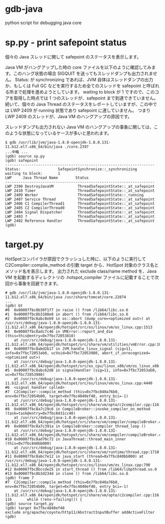 # gdb-java
python script for debugging java core

# sp.py - print safepoint status
個々の Java スレッドに関して safepoint のステータスを表示します。

Java VM がハングアップした時の core ファイルを以下のように確認してみます。このハング状態の場合 SIGQUIT を送ってもスレッドダンプも出力されません。
Status: が synchronizing であれば、JVM 自体はスレッドダンプの出力か、もしくは Full GC などを実行するため全てのスレッドを safepoint と呼ばれる所まで処理を進めようとしています。
waiting to block が 1 ですので、このコアを取得した時点では 1 つのスレッドが、safepoint まで到達できていません。
続いて、個々の Java Thread のステータスをレポートしていますが、この中では LWP 2409 が running 状態であり safepoint に達していません。
つまり LWP 2409 のスレッドが、Java VM のハングアップの原因です。

スレッドダンプも出力されない Java VM のハングアップの事象に関しては、このような状態になっているケースが多いと思われます。


```
$ gdb /usr/lib/jvm/java-1.8.0-openjdk-1.8.0.131-11.b12.el7.x86_64/bin/java ./core.2397
...中略 ...
(gdb) source sp.py
(gdb) safepoint
--------------------------------------------------------------------
Status:                 SafepointSynchronize::_synchronizing
waiting to block:       1
LWP     Java Thread Name        Status
--------------------------------------------------------------------
LWP 2398 DestroyJavaVM           ThreadSafepointState::_at_safepoint
LWP 2410 Timer                   ThreadSafepointState::_at_safepoint
LWP 2409 Worker                  ThreadSafepointState::_running
LWP 2407 Service Thread          ThreadSafepointState::_at_safepoint
LWP 2406 C1 CompilerThread1      ThreadSafepointState::_at_safepoint
LWP 2405 C2 CompilerThread0      ThreadSafepointState::_at_safepoint
LWP 2404 Signal Dispatcher       ThreadSafepointState::_at_safepoint
LWP 2403 ?                       ThreadSafepointState::_at_safepoint
LWP 2402 Reference Handler       ThreadSafepointState::_at_safepoint
(gdb)
```

# target.py
HotSpotコンパイラが原因でクラッシュした時に、以下のように実行して C2Compiler::compile_method の引数 target から、HotSpot 対象のクラス名とメソッド名を表示します。
出力された exclude class/name method を、Java VM を起動するディレクトリの .hotspot_compiler ファイルに記載することで次回から事象を回避できます。

```
# gdb /usr/lib/jvm/java-1.8.0-openjdk-1.8.0.131-11.b12.el7.x86_64/bin/java /usr/share/tomcat/core.22074
...
(gdb) bt
#0  0x00007fbc8b30f1f7 in raise () from /lib64/libc.so.6
#1  0x00007fbc8b3108e8 in abort () from /lib64/libc.so.6
#2  0x00007fbc8abc8eb9 in os::abort (dump_core=<optimized out>) at /usr/src/debug/java-1.8.0-openjdk-1.8.0.131-11.b12.el7.x86_64/openjdk/hotspot/src/os/linux/vm/os_linux.cpp:1513
#3  0x00007fbc8adc7c46 in VMError::report_and_die (this=this@entry=0x7fbc72053810)
    at /usr/src/debug/java-1.8.0-openjdk-1.8.0.131-11.b12.el7.x86_64/openjdk/hotspot/src/share/vm/utilities/vmError.cpp:1060
#4  0x00007fbc8abd2b17 in JVM_handle_linux_signal (sig=11, info=0x7fbc72053ab0, ucVoid=0x7fbc72053980, abort_if_unrecognized=<optimized out>)
    at /usr/src/debug/java-1.8.0-openjdk-1.8.0.131-11.b12.el7.x86_64/openjdk/hotspot/src/os_cpu/linux_x86/vm/os_linux_x86.cpp:556
#5  0x00007fbc8abc62d8 in signalHandler (sig=11, info=0x7fbc72053ab0, uc=0x7fbc72053980)
    at /usr/src/debug/java-1.8.0-openjdk-1.8.0.131-11.b12.el7.x86_64/openjdk/hotspot/src/os/linux/vm/os_linux.cpp:4440
#6  <signal handler called>
#7  C2Compiler::compile_method (this=0x7fbc840a76b0, env=0x7fbc72054b00, target=0x7fbc4840ef40, entry_bci=-1)
    at /usr/src/debug/java-1.8.0-openjdk-1.8.0.131-11.b12.el7.x86_64/openjdk/hotspot/src/share/vm/opto/c2compiler.cpp:116
#8  0x00007fbc8a7c29c6 in CompileBroker::invoke_compiler_on_method (task=task@entry=0x7fbc8431cc40)
    at /usr/src/debug/java-1.8.0-openjdk-1.8.0.131-11.b12.el7.x86_64/openjdk/hotspot/src/share/vm/compiler/compileBroker.cpp:1993
#9  0x00007fbc8a7c391a in CompileBroker::compiler_thread_loop ()
    at /usr/src/debug/java-1.8.0-openjdk-1.8.0.131-11.b12.el7.x86_64/openjdk/hotspot/src/share/vm/compiler/compileBroker.cpp:1815
#10 0x00007fbc8ad70c72 in JavaThread::thread_main_inner (this=0x7fbc840bb000)
    at /usr/src/debug/java-1.8.0-openjdk-1.8.0.131-11.b12.el7.x86_64/openjdk/hotspot/src/share/vm/runtime/thread.cpp:1710
#11 0x00007fbc8abc7e12 in java_start (thread=0x7fbc840bb000) at /usr/src/debug/java-1.8.0-openjdk-1.8.0.131-11.b12.el7.x86_64/openjdk/hotspot/src/os/linux/vm/os_linux.cpp:790
#12 0x00007fbc8bccde25 in start_thread () from /lib64/libpthread.so.0
#13 0x00007fbc8b3d234d in clone () from /lib64/libc.so.6
(gdb) frame 7
#7  C2Compiler::compile_method (this=0x7fbc840a76b0, env=0x7fbc72054b00, target=0x7fbc4840ef40, entry_bci=-1)
    at /usr/src/debug/java-1.8.0-openjdk-1.8.0.131-11.b12.el7.x86_64/openjdk/hotspot/src/share/vm/opto/c2compiler.cpp:116
116       while (!env->failing()) {
(gdb) source target.py
(gdb) target 0x7fbc4840ef40
exclude org/apache/coyote/http11/AbstractInputBuffer addActiveFilter
(gdb) 
```
